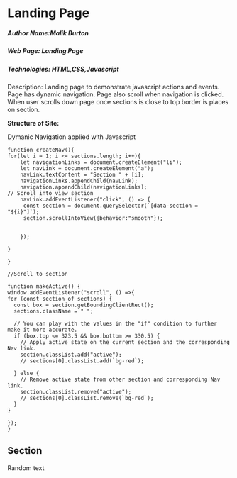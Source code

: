 # Landing Page
<!-- Author -->
##### Author Name:Malik Burton 
##### Web Page: Landing Page 
##### Technologies: HTML,CSS,Javascript

<!-- Description  -->
Description: Landing page to demonstrate javascript actions and events. Page has dynamic navigation. Page also scroll when navigation is clicked. When user scrolls down page once sections is close to top border is places on section.

**Structure of Site:**

<!-- Index html -->

Dymanic Navigation applied with Javascript



    function createNav(){
    for(let i = 1; i <= sections.length; i++){
        let navigationLinks = document.createElement("li");
        let navLink = document.createElement("a");
        navLink.textContent = "Section " + [i];
        navigationLinks.appendChild(navLink);
        navigation.appendChild(navigationLinks);
    // Scroll into view section
        navLink.addEventListener("click", () => {
         const section = document.querySelector(`[data-section = "${i}"]`);
         section.scrollIntoView({behavior:"smooth"});
        

        });
        
    }
    
    }

    //Scroll to section 

    function makeActive() {
    window.addEventListener("scroll", () =>{
    for (const section of sections) {
      const box = section.getBoundingClientRect();
      sections.className = " ";
      
      // You can play with the values in the "if" condition to further make it more accurate. 
      if (box.top <= 323.5 && box.bottom >= 330.5) {
        // Apply active state on the current section and the corresponding Nav link.
        section.classList.add("active");
        // sections[0].classList.add(`bg-red`);
        
      } else {
        // Remove active state from other section and corresponding Nav link.
        section.classList.remove("active");
        // sections[0].classList.remove(`bg-red`);
      }
    }
    
    });
    }

<!-- HTML Body -->
## Section

Random text 